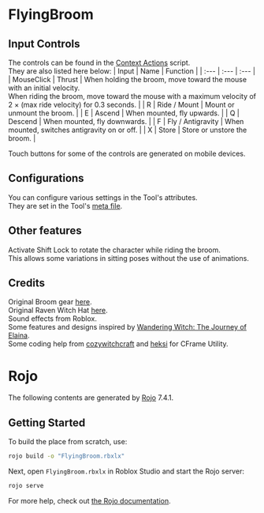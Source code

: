 # FlyingBroom

## Input Controls

The controls can be found in the [Context Actions](/src/Flying%20Broom/ToolScripts/ContextActions.client.luau) script.<br>
They are also listed here below:
| Input | Name | Function |
| :--- | :--- | :--- |
| MouseClick | Thrust | When holding the broom, move toward the mouse with an initial velocity.<br>When riding the broom, move toward the mouse with a maximum velocity of 2 × (max ride velocity) for 0.3 seconds. |
| R | Ride / Mount | Mount or unmount the broom. |
| E | Ascend | When mounted, fly upwards. |
| Q | Descend | When mounted, fly downwards. |
| F | Fly / Antigravity | When mounted, switches antigravity on or off. |
| X | Store | Store or unstore the broom. |

Touch buttons for some of the controls are generated on mobile devices.

## Configurations

You can configure various settings in the Tool's attributes.<br>
They are set in the Tool's [meta file](/src/Flying%20Broom/init.meta.json).

## Other features

Activate Shift Lock to rotate the character while riding the broom.<br>
This allows some variations in sitting poses without the use of animations.

## Credits

Original Broom gear [here](https://www.roblox.com/catalog/36913601/Broom).<br>
Original Raven Witch Hat [here](https://www.roblox.com/catalog/1117736987/Raven-Witch-Hat).<br>
Sound effects from Roblox.<br>
Some features and designs inspired by [Wandering Witch: The Journey of Elaina](https://ga.sbcr.jp/sp/tabitabi/).<br>
Some coding help from [cozywitchcraft](https://github.com/cozywitchcraft) and [heksi](https://github.com/Heksii) for CFrame Utility.

# Rojo

The following contents are generated by [Rojo](https://github.com/rojo-rbx/rojo) 7.4.1.

## Getting Started

To build the place from scratch, use:

```bash
rojo build -o "FlyingBroom.rbxlx"
```

Next, open `FlyingBroom.rbxlx` in Roblox Studio and start the Rojo server:

```bash
rojo serve
```

For more help, check out [the Rojo documentation](https://rojo.space/docs).
